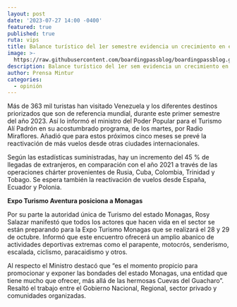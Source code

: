 ```yaml
---
layout: post
date: '2023-07-27 14:00 -0400'
featured: true
published: true
ruta: vips
title: Balance turístico del 1er semestre evidencia un crecimiento en el sector
image: >-
  https://raw.githubusercontent.com/boardingpassblog/boardingpassblog.github.io/main/assets/images/Turista-en-Playa.jpg
description: Balance turístico del 1er sem evidencia un crecimiento en el sector
author: Prensa Mintur
categories:
  - opinión
---
```

Más de 363 mil turistas han visitado Venezuela y los diferentes destinos priorizados que son de referencia mundial, durante este  primer semestre del año 2023. Así lo informó el ministro del Poder Popular para el Turismo Alí Padrón en su acostumbrado programa, de los martes, por Radio Miraflores. Añadió que para estos próximos cinco meses se prevé la reactivación de más vuelos desde otras ciudades internacionales.

Según las estadísticas suministradas, hay un incremento del 45 % de llegadas de extranjeros, en comparación con el año 2021 a través de las operaciones chárter provenientes de Rusia, Cuba, Colombia, Trinidad y Tobago. Se espera también la reactivación de vuelos desde España, Ecuador y Polonia.

**Expo Turismo Aventura posiciona a Monagas**

Por su parte la autoridad única de Turismo del estado Monagas, Rosy Salazar manifestó que todos los actores que hacen vida en el sector se están preparando para la Expo Turismo Monagas que se realizará el 28 y 29 de octubre.  Informó que este encuentro ofrecerá un amplio abanico de actividades deportivas extremas como el parapente, motocrós, senderismo, escalada, ciclismo, paracaidismo y otros.

Al respecto el Ministro destacó que “es el momento propicio para promocionar y exponer las bondades del estado Monagas, una entidad que tiene mucho  que ofrecer, más allá de las hermosas Cuevas del Guacharo”. Resaltó el trabajo entre el Gobierno Nacional, Regional, sector privado y comunidades organizadas.
